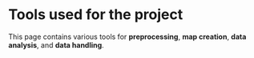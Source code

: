 # Tools used for the project

This page contains various tools for **preprocessing**, **map creation**, **data analysis**, and **data handling**.
